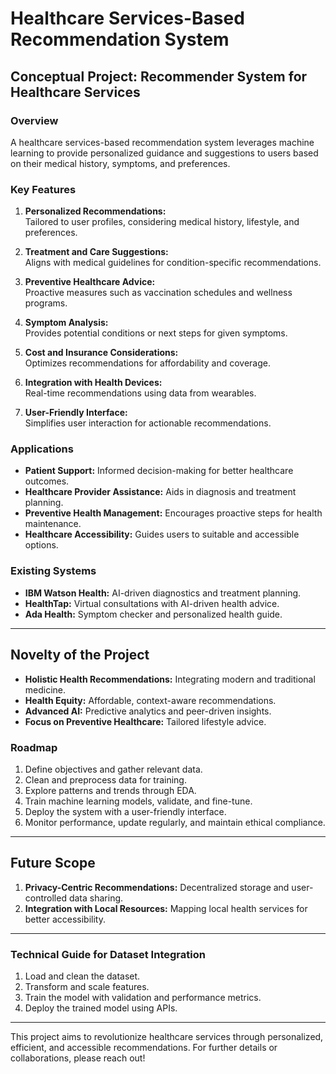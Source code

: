 
# Healthcare Services-Based Recommendation System

## Conceptual Project: Recommender System for Healthcare Services

### Overview

A healthcare services-based recommendation system leverages machine learning to provide personalized guidance and suggestions to users based on their medical history, symptoms, and preferences.

### Key Features

1. **Personalized Recommendations:**  
   Tailored to user profiles, considering medical history, lifestyle, and preferences.

2. **Treatment and Care Suggestions:**  
   Aligns with medical guidelines for condition-specific recommendations.

3. **Preventive Healthcare Advice:**  
   Proactive measures such as vaccination schedules and wellness programs.

4. **Symptom Analysis:**  
   Provides potential conditions or next steps for given symptoms.

5. **Cost and Insurance Considerations:**  
   Optimizes recommendations for affordability and coverage.

6. **Integration with Health Devices:**  
   Real-time recommendations using data from wearables.

7. **User-Friendly Interface:**  
   Simplifies user interaction for actionable recommendations.

### Applications

- **Patient Support:** Informed decision-making for better healthcare outcomes.  
- **Healthcare Provider Assistance:** Aids in diagnosis and treatment planning.  
- **Preventive Health Management:** Encourages proactive steps for health maintenance.  
- **Healthcare Accessibility:** Guides users to suitable and accessible options.

### Existing Systems

- **IBM Watson Health:** AI-driven diagnostics and treatment planning.  
- **HealthTap:** Virtual consultations with AI-driven health advice.  
- **Ada Health:** Symptom checker and personalized health guide.

---

## Novelty of the Project

- **Holistic Health Recommendations:** Integrating modern and traditional medicine.  
- **Health Equity:** Affordable, context-aware recommendations.  
- **Advanced AI:** Predictive analytics and peer-driven insights.  
- **Focus on Preventive Healthcare:** Tailored lifestyle advice.

### Roadmap

1. Define objectives and gather relevant data.  
2. Clean and preprocess data for training.  
3. Explore patterns and trends through EDA.  
4. Train machine learning models, validate, and fine-tune.  
5. Deploy the system with a user-friendly interface.  
6. Monitor performance, update regularly, and maintain ethical compliance.

---

## Future Scope

1. **Privacy-Centric Recommendations:** Decentralized storage and user-controlled data sharing.  
2. **Integration with Local Resources:** Mapping local health services for better accessibility.

---

### Technical Guide for Dataset Integration

1. Load and clean the dataset.  
2. Transform and scale features.  
3. Train the model with validation and performance metrics.  
4. Deploy the trained model using APIs.  

---

This project aims to revolutionize healthcare services through personalized, efficient, and accessible recommendations. For further details or collaborations, please reach out!

